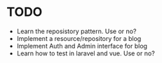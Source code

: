# TODO

- Learn the reposistory pattern. Use or no?
- Implement a resource/repository for a blog
- Implement Auth and Admin interface for blog
- Learn how to test in laravel and vue. Use or no?
